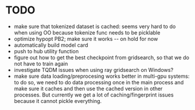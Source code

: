 TODO
====

- make sure that tokenized dataset is cached: seems very hard to do when using OO because tokenize func needs to be picklable
- optimize hypopt PB2; make sure it works -- on hold for now
- automatically build model card
- push to hub utility function
- figure out how to get the best checkpoint from gridsearch, so that we do not have to train again
- investigate TQDM issues when using ray gridsearch on Windows?
- make sure data loading/preprocesing works better in multi-gpu systems: to do so, we need to do data processing once 
in the main process and make sure it caches and then use the cached version in other processes. But currently we get a 
lot of caching/fingerprint issues because it cannot pickle everything.